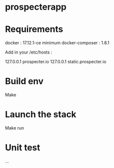 # prospecterapp

# Requirements

docker          : 17.12.1-ce minimum
docker-composer : 1.8.1

Add in your /etc/hosts :

127.0.0.1 prospecter.io
127.0.0.1 static.prospecter.io

# Build env
Make

# Launch the stack
Make run

# Unit test
...

